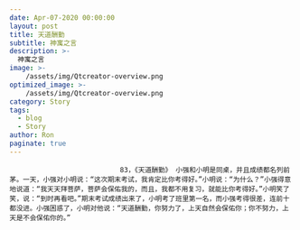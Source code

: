 ```yaml
---
date: Apr-07-2020 00:00:00
layout: post
title: 天道酬勤
subtitle: 神寓之言
description: >-
  神寓之言
image: >-
    /assets/img/Qtcreator-overview.png
optimized_image: >-
    /assets/img/Qtcreator-overview.png
category: Story
tags:
  - blog
  - Story
author: Ron
paginate: true
---
```


							　　83，《天道酬勤》 小强和小明是同桌，并且成绩都名列前茅。一天，小强对小明说：“这次期末考试，我肯定比你考得好。”小明说：“为什么？”小强得意地说道：“我天天拜菩萨，菩萨会保佑我的，而且，我都不用复习，就能比你考得好。”小明笑了笑，说：“到时再看吧。”期末考试成绩出来了，小明考了班里第一名，而小强考得很差，连前十都没进。小强困惑了，小明对他说：“天道酬勤，你努力了，上天自然会保佑你；你不努力，上天是不会保佑你的。”
							
							
						